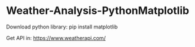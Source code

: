 # Weather-Analysis-PythonMatplotlib
Download python library: pip install matplotlib


Get API in: <link>https://www.weatherapi.com/</link>
